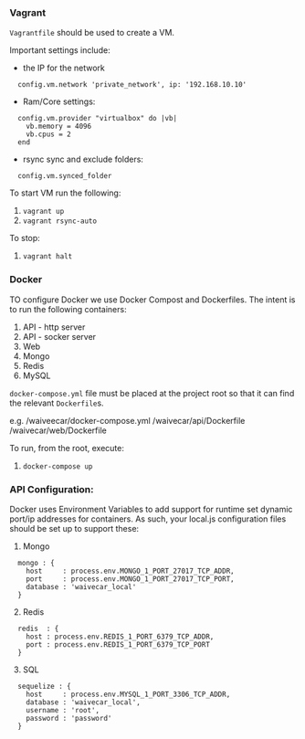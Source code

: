 ### Vagrant
`Vagrantfile` should be used to create a VM.

Important settings include:
- the IP for the network
```
  config.vm.network 'private_network', ip: '192.168.10.10'
```
- Ram/Core settings:
```
  config.vm.provider "virtualbox" do |vb|
    vb.memory = 4096
    vb.cpus = 2
  end
```
- rsync sync and exclude folders:
```
  config.vm.synced_folder
```

To start VM run the following:

1. `vagrant up`
2. `vagrant rsync-auto`

To stop:

1. `vagrant halt`

### Docker

TO configure Docker we use Docker Compost and Dockerfiles. The intent is to run the following containers:

1. API - http server
2. API - socker server
3. Web
4. Mongo
5. Redis
6. MySQL

`docker-compose.yml` file must be placed at the project root so that it can find the relevant `Dockerfile`s.

e.g.
/waiveecar/docker-compose.yml
/waivecar/api/Dockerfile
/waivecar/web/Dockerfile

To run, from the root, execute:

1. `docker-compose up`


### API Configuration:

Docker uses Environment Variables to add support for runtime set dynamic port/ip addresses for containers. As such, your local.js configuration files should be set up to support these:

1. Mongo

```
  mongo : {
    host     : process.env.MONGO_1_PORT_27017_TCP_ADDR,
    port     : process.env.MONGO_1_PORT_27017_TCP_PORT,
    database : 'waivecar_local'
  }
```

2. Redis

```
  redis  : {
    host : process.env.REDIS_1_PORT_6379_TCP_ADDR,
    port : process.env.REDIS_1_PORT_6379_TCP_PORT
  }
```

3. SQL

```
  sequelize : {
    host     : process.env.MYSQL_1_PORT_3306_TCP_ADDR,
    database : 'waivecar_local',
    username : 'root',
    password : 'password'
  }
```
